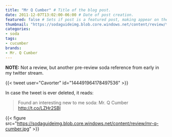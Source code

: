 ```yaml
---
title: "Mr Q Cumber" # Title of the blog post.
date: 2011-12-07T13:02:00-06:00 # Date of post creation.
featured: false # Sets if post is a featured post, making appear on the home page side bar.
thumbnail: "https://sodaguideimg.blob.core.windows.net/content/review/thumbs/mr-q-cumber.jpg" # Sets thumbnail image appearing inside card
categories:
- soda
tags:
- cucumber
brands:
- Mr. Q Cumber
---
```


**NOTE:** Not a review, but another pre-review soda reference from early in my twitter stream.

{{< tweet user="Cavorter" id="144491964178497536" >}}

In case the tweet is ever deleted, it reads:
> Found an interesting new to me soda: Mr. Q Cumber http://t.co/LZHr2SBl

{{< figure src="https://sodaguideimg.blob.core.windows.net/content/review/mr-q-cumber.jpg" >}}